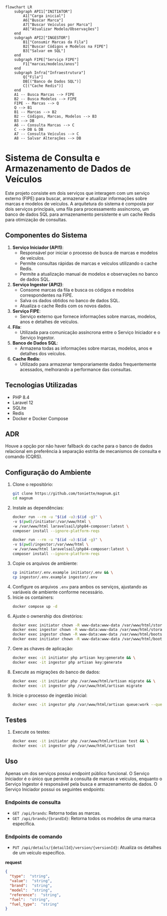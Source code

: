 ```mermaid
flowchart LR
    subgraph API1["INITIATOR"]
        A1["Carga inicial"]
        A6["Buscar Marca"]
        A7["Buscar Veículos por Marca"]
        A8["Atualizar Modelo/Observações"]
    end
    subgraph API2["INGESTOR"]
        B1["Consumir Marcas da Fila"]
        B2["Buscar Códigos e Modelos na FIPE"]
        B3["Salvar em SQL"]
    end
    subgraph FIPE["Serviço FIPE"]
        F1["marcas/modelos/anos"]
    end
    subgraph Infra["Infraestrutura"]
        Q["Fila"]
        DB[("Banco de Dados SQL")]
        C[("Cache Redis")]
    end
    A1 -- Busca Marcas --> FIPE
    B2 -- Busca Modelos --> FIPE
    FIPE -- Marcas --> Q
    Q --> B1
    B1 -- Marcas --> B2
    B2 -- Códigos, Marcas, Modelos --> B3
    B3 --> DB
    A6 -- Consulta Marcas --> C
    C --> DB & DB
    A7 -- Consulta Veículos --> C
    A8 -- Salvar Alterações --> DB
```

# Sistema de Consulta e Armazenamento de Dados de Veículos
Este projeto consiste em dois serviços que interagem com um serviço externo (FIPE) para buscar,
armazenar e atualizar informações sobre marcas e modelos de veículos.
A arquitetura do sistema é composta por dois serviços principais,
uma fila para processamento assíncrono, um banco de dados SQL para armazenamento
persistente e um cache Redis para otimização de consultas.

## Componentes do Sistema
1. **Serviço Iniciador (API1)**:
   - Responsável por iniciar o processo de busca de marcas e modelos de veículos.
   - Permite consultas rápidas de marcas e veículos utilizando o cache Redis.
   - Permite a atualização manual de modelos e observações no banco de dados SQL.
2. **Serviço Ingestor (API2)**:
   - Consome marcas da fila e busca os códigos e modelos correspondentes na FIPE.
   - Salva os dados obtidos no banco de dados SQL.
   - Atualiza o cache Redis com os novos dados.
3. **Serviço FIPE**:
   - Serviço externo que fornece informações sobre marcas, modelos, anos e detalhes de veículos.
4. **Fila**:
   - Utilizada para comunicação assíncrona entre o Serviço Iniciador e o Serviço Ingestor.
5. **Banco de Dados SQL**:
   - Armazena todas as informações sobre marcas, modelos, anos e detalhes dos veículos.
6. **Cache Redis**:
   - Utilizado para armazenar temporariamente dados frequentemente acessados, melhorando a performance das consultas.

## Tecnologias Utilizadas
- PHP 8.4
- Laravel 12
- SQLite
- Redis
- Docker e Docker Compose

## ADR
Houve a opção por não haver fallback do cache para o banco de dados 
relacional em preferência à separação estrita de mecanismos de consulta e comando (CQRS).


## Configuração do Ambiente
1. Clone o repositório:
    ```bash
    git clone https://github.com/toniette/magnum.git
    cd magnum
    ```
2. Instale as dependências:
    ```bash
    docker run --rm -u "$(id -u):$(id -g)" \
    -v $(pwd)/initiator:/var/www/html \
    -w /var/www/html laravelsail/php84-composer:latest \
    composer install --ignore-platform-reqs
    
    docker run --rm -u "$(id -u):$(id -g)" \
    -v $(pwd)/ingestor:/var/www/html \
    -w /var/www/html laravelsail/php84-composer:latest \
    composer install --ignore-platform-reqs
    ```
3. Copie os arquivos de ambiente:
    ```bash
    cp initiator/.env.example initiator/.env && \
    cp ingestor/.env.example ingestor/.env
    ```
4. Configure os arquivos `.env` para ambos os serviços, ajustando as variáveis de ambiente conforme necessário.
5. Inicie os containers:
    ```bash
    docker compose up -d
    ```
6. Ajuste o ownership dos diretórios:
    ```bash
    docker exec initiator chown -R www-data:www-data /var/www/html/storage && \
    docker exec ingestor chown -R www-data:www-data /var/www/html/storage && \
    docker exec ingestor chown -R www-data:www-data /var/www/html/bootstrap/cache && \
    docker exec initiator chown -R www-data:www-data /var/www/html/bootstrap/cache
    ```
7. Gere as chaves de aplicação:
    ```bash
    docker exec -it initiator php artisan key:generate && \
    docker exec -it ingestor php artisan key:generate
    ```
8. Execute as migrações do banco de dados:
    ```bash
    docker exec -it initiator php /var/www/html/artisan migrate && \
    docker exec -it ingestor php /var/www/html/artisan migrate
    ```
9. Inicie o processo de ingestão inicial:
    ```bash
    docker exec -it ingestor php /var/www/html/artisan queue:work --queue=ingest --sleep=3 --tries=3 --timeout=90
    ```
## Testes
1. Execute os testes:
    ```bash
    docker exec -it initiator php /var/www/html/artisan test && \
    docker exec -it ingestor php /var/www/html/artisan test
    ```
## Uso
Apenas um dos serviços possui endpoint público funcional.
O Serviço Iniciador é o único que permite a consulta de marcas e veículos,
enquanto o Serviço Ingestor é responsável pela busca e armazenamento de dados.
O Serviço Iniciador possui os seguintes endpoints:

### Endpoints de consulta
- `GET /api/brands`: Retorna todas as marcas.
- `GET /api/brands/{brandId}`: Retorna todos os modelos de uma marca específica.

### Endpoints de comando
- `PUT /api/details/{detailId}/version/{versionId}`: Atualiza os detalhes de um veículo específico.

__request__
```json
{
  "type":  "string",
  "value":  "string",
  "brand":  "string", 
  "model":  "string", 
  "reference":  "string",
  "fuel":  "string", 
  "fuel_type":  "string"
}
```

